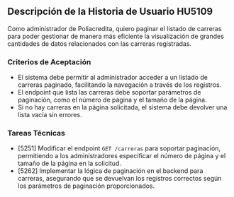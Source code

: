 ## Descripción de la Historia de Usuario HU5109
 Como administrador de Poliacredita, quiero paginar el listado de carreras para poder gestionar de manera más eficiente la visualización de grandes cantidades de datos relacionados con las carreras registradas.
 ### Criterios de Aceptación
- El sistema debe permitir al administrador acceder a un listado de carreras paginado, facilitando la navegación a través de los registros.
- El endpoint que lista las carreras debe soportar parámetros de paginación, como el número de página y el tamaño de la página.
- Si no hay carreras en la página solicitada, el sistema debe devolver una lista vacía sin errores.
 ### Tareas Técnicas
- [5251] Modificar el endpoint `GET /carreras` para soportar paginación, permitiendo a los administradores especificar el número de página y el tamaño de la página en la solicitud.
- [5262] Implementar la lógica de paginación en el backend para carreras, asegurando que se devuelvan los registros correctos según los parámetros de paginación proporcionados.
